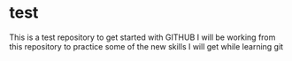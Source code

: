 # test
This is a test repository to get started with GITHUB
I will be working from this repository to practice some of the new skills I will get while learning git 
